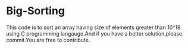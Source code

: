 # Big-Sorting
This code is to sort an array having size of elements greater than 10^19 using C programming langauge.And if you have a better solution,please commit.You are free to contribute.
